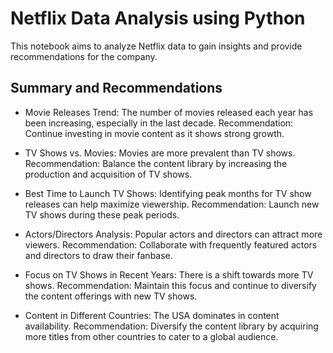 # Netflix Data Analysis using Python
This notebook aims to analyze Netflix data to gain insights and provide recommendations for the company.




## Summary and Recommendations
- Movie Releases Trend: The number of movies released each year has been increasing, especially in the last decade. Recommendation: Continue investing in movie content as it shows strong growth.

- TV Shows vs. Movies: Movies are more prevalent than TV shows. Recommendation: Balance the content library by increasing the production and acquisition of TV shows.

- Best Time to Launch TV Shows: Identifying peak months for TV show releases can help maximize viewership. Recommendation: Launch new TV shows during these peak periods.

- Actors/Directors Analysis: Popular actors and directors can attract more viewers. Recommendation: Collaborate with frequently featured actors and directors to draw their fanbase.

- Focus on TV Shows in Recent Years: There is a shift towards more TV shows. Recommendation: Maintain this focus and continue to diversify the content offerings with new TV shows.

- Content in Different Countries: The USA dominates in content availability. Recommendation: Diversify the content library by acquiring more titles from other countries to cater to a global audience.
